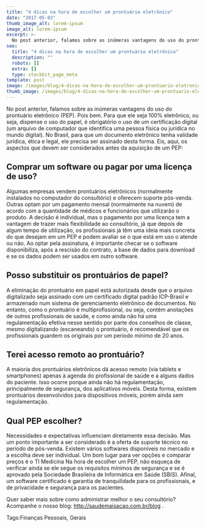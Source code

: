 ```yaml
---
title: "4 dicas na hora de escolher um prontuário eletrônico"
date: "2017-05-03"
thumb_image_alt: lorem-ipsum
image_alt: lorem-ipsum
excerpt: >-
  No post anterior, falamos sobre as inúmeras vantagens do uso do prontuário eletrônico (PEP). Pois bem. Para que ele seja 100% eletrônico, ou seja, dispense o uso do papel, é obrigatório o uso de uma certificação digital (um arquivo de computador que identifica uma pessoa física ou jurídica no mundo digital). No Brasil, para que um documento eletrônico tenha validade jurídica, ética e legal, ele precisa ser assinado desta forma. Eis, aqui, os aspectos que devem ser considerados antes da aquisição de um PEP:
seo:
  title: "4 dicas na hora de escolher um prontuário eletrônico"
  description: ""
  robots: []
  extra: []
  type: stackbit_page_meta
template: post
image: /images/blog/4-dicas-na-hora-de-escolher-um-prontuario-eletronico.jpg
thumb_image: /images/blog/4-dicas-na-hora-de-escolher-um-prontuario-eletronico.jpg
---
```


No post anterior, falamos sobre as inúmeras vantagens do uso do prontuário eletrônico (PEP). Pois bem. Para que ele seja 100% eletrônico, ou seja, dispense o uso do papel, é obrigatório o uso de um certificação digital (um arquivo de computador que identifica uma pessoa física ou jurídica no mundo digital). No Brasil, para que um documento eletrônico tenha validade jurídica, ética e legal, ele precisa ser assinado desta forma. Eis, aqui, os aspectos que devem ser considerados antes da aquisição de um PEP:

## Comprar um software ou pagar por uma licença de uso?

Algumas empresas vendem prontuários eletrônicos (normalmente instalados no computador do consultório) e oferecem suporte pós-venda. Outras optam por um pagamento mensal (normalmente na nuvem) de acordo com a quantidade de médicos e funcionários que utilizarão o produto. A decisão é individual, mas o pagamento por uma licença tem a vantagem de trazer mais flexibilidade ao consultório, já que depois de algum tempo de utilização, os profissionais já têm uma ideia mais concreta do que desejam em um PEP e podem avaliar se o que está em uso o atende ou não. Ao optar pela assinatura, é importante checar se o software disponibiliza, após a rescisão do contrato, a base de dados para download e se os dados podem ser usados em outro software.

## Posso substituir os prontuários de papel?

A eliminação do prontuário em papel está autorizada desde que o arquivo digitalizado seja assinado com um certificado digital padrão ICP-Brasil e armazenado num sistema de gerenciamento eletrônico de documentos. No entanto, como o prontuário é multiprofissional, ou seja, contém anotações de outros profissionais de saúde, e como ainda não há uma regulamentação efetiva nesse sentido por parte dos conselhos de classe, mesmo digitalizando (escaneando) o prontuário, é recomendável que os profissionais guardem os originais por um período mínimo de 20 anos.

## Terei acesso remoto ao prontuário?

A maioria dos prontuários eletrônicos dá acesso remoto (via tablets e smartphones) apenas à agenda do profissional de saúde e a alguns dados do paciente. Isso ocorre porque ainda não há regulamentação, principalmente de segurança, dos aplicativos móveis. Desta forma, existem prontuários desenvolvidos para dispositivos móveis, porém ainda sem regulamentação.

## Qual PEP escolher?

Necessidades e expectativas influenciam diretamente essa decisão. Mas um ponto importante a ser considerado é a oferta de suporte técnico no período de pós-venda. Existem vários softwares disponíveis no mercado e a escolha deve ser individual. Um bom lugar para ver opções e comparar preços é o TI Medicina
Na hora de escolher um PEP, não esqueça de verificar ainda se ele segue os requisitos mínimos de segurança e se é aprovado pela Sociedade Brasileira de Informática em Saúde (SBIS). Afinal, um software certificado é garantia de tranquilidade para os profissionais, e de privacidade e segurança para os pacientes.

Quer saber mais sobre como administrar melhor o seu consultório? Acompanhe o nosso blog: http://saudemaisacao.com.br/blog .

Tags:Finanças Pessoais, Gerais
